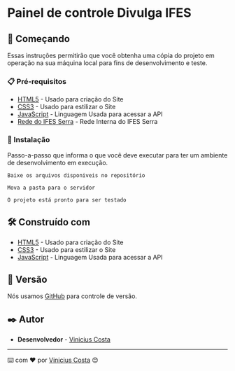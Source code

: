 # Painel de controle Divulga IFES

## 🚀 Começando

Essas instruções permitirão que você obtenha uma cópia do projeto em operação na sua máquina local para fins de desenvolvimento e teste.

### 📋 Pré-requisitos

* [HTML5](https://pt.wikipedia.org/wiki/HTML5) - Usado para criação do Site
* [CSS3](https://pt.wikipedia.org/wiki/CSS3) - Usado para estilizar o Site
* [JavaScript](https://developer.mozilla.org/pt-BR/docs/Web/JavaScript) - Linguagem Usada para acessar a API
* [Rede do IFES Serra](http://divulgaifes.serra.cefetes.br) - Rede Interna do IFES Serra

### 🔧 Instalação

Passo-a-passo que informa o que você deve executar para ter um ambiente de desenvolvimento em execução.

```
Baixe os arquivos disponiveis no repositório
```

```
Mova a pasta para o servidor
```

```
O projeto está pronto para ser testado
```

## 🛠️ Construído com

* [HTML5](https://pt.wikipedia.org/wiki/HTML5) - Usado para criação do Site
* [CSS3](https://pt.wikipedia.org/wiki/CSS3) - Usado para estilizar o Site
* [JavaScript](https://developer.mozilla.org/pt-BR/docs/Web/JavaScript) - Linguagem Usada para acessar a API

## 📌 Versão

Nós usamos [GitHub](https://github.com/) para controle de versão.

## ✒️ Autor

* **Desenvolvedor** - [Vinicius Costa](https://github.com/viniciusxv27)

---
⌨️ com ❤️ por [Vinicius Costa](https://gist.github.com/viniciusxv27) 😊
